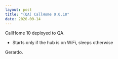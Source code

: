 ```yaml
---
layout: post
title: "(QA) CallHome 0.0.10"
date: 2020-09-14
---
```


CallHome 10 deployed to QA.
 * Starts only if the hub is on WiFi, sleeps otherwise

Gerardo.

